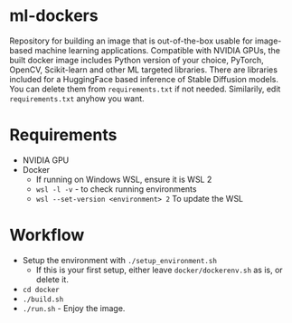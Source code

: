 # ml-dockers
Repository for building an image that is out-of-the-box usable for image-based machine learning applications.
Compatible with NVIDIA GPUs, the built docker image includes Python version of your choice,
PyTorch, OpenCV, Scikit-learn and other ML targeted libraries. There are libraries included for a HuggingFace
based inference of Stable Diffusion models. You can delete them from `requirements.txt` if not needed. Similarily,
edit `requirements.txt` anyhow you want.

# Requirements
- NVIDIA GPU
- Docker
	- If running on Windows WSL, ensure it is WSL 2
	- `wsl -l -v` - to check running environments
	- `wsl --set-version <environment> 2` To update the WSL

# Workflow

- Setup the environment with `./setup_environment.sh`
	- If this is your first setup, either leave `docker/dockerenv.sh` as is, or delete it. 	
- `cd docker`
- `./build.sh`
- `./run.sh` - Enjoy the image.


